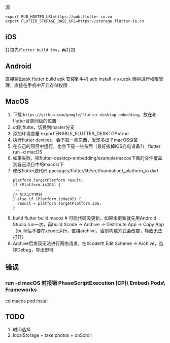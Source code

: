 ##

源

```
export PUB_HOSTED_URL=https://pub.flutter-io.cn
export FLUTTER_STORAGE_BASE_URL=https://storage.flutter-io.cn
```

## iOS

打包先`flutter build ios`，再打包

## Android

直接输出apk
flutter build apk
安装到手机
adb install -r xx.apk
懒得进行权限管理，直接在手机中开启存储权限

## MacOS

1. 下载 `https://github.com/google/flutter-desktop-embedding`，放在和flutter目录同级的位置
2. cd到flutte，切换到master分支
3. 添加环境变量
    export ENABLE_FLUTTER_DESKTOP=true
4. 执行flutter devices，会下载一些东西，发现多出了macOS设备
5. 在自己的项目中运行，也会下载一些东西（最好拔掉iOS充电设备?）
    flutter run -d macOS
6. 如果失败，把flutter-desktop-embedding/example/macos下面的文件覆盖到自己项目中的macos/下
7. 修改flutter源代码
    packages/flutter/lib/src/foundation/_platform_io.dart
    ```
    platform.TargetPlatform result;
    if (Platform.isIOS) {
    ...
    // 加入以下两行
    } else if (Platform.isMacOS) {
      result = platform.TargetPlatform.iOS;
    }
    ```
8. build
    flutter build macos # 可能代码没更新，如果未更新就先用Android Studio run一次，再build
    Xcode -> Archive -> Distribute App -> Copy App（build后不要在xcode运行，直接archive，否则构建方式会改变，导致无法打开）
9. Archive后发现无法进行网络请求，在Xcode中 Edit Scheme -> Archive，选择Debug，导出即可

## 错误
### run -d macOS 时报错 PhaseScriptExecution [CP]\ Embed\ Pods\ Frameworks
cd macos
pod install



## TODO
1. 时间选择
2. localStorage + take photos + onScroll